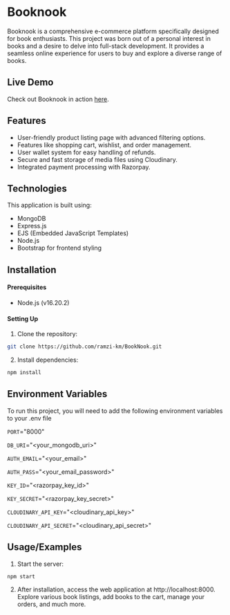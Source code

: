 
# Booknook

Booknook is a comprehensive e-commerce platform specifically designed for book enthusiasts. This project was born out of a personal interest in books and a desire to delve into full-stack development. It provides a seamless online experience for users to buy and explore a diverse range of books.

## Live Demo

Check out Booknook in action [here](https://booknook.ramzikm.online/).




## Features

- User-friendly product listing page with advanced filtering options.
- Features like shopping cart, wishlist, and order management.
- User wallet system for easy handling of refunds.
- Secure and fast storage of media files using Cloudinary.
- Integrated payment processing with Razorpay.



## Technologies

This application is built using:

- MongoDB
- Express.js
- EJS (Embedded JavaScript Templates)
- Node.js
- Bootstrap for frontend styling


## Installation

#### Prerequisites

- Node.js (v16.20.2)

#### Setting Up

1. Clone the repository: 

```bash
git clone https://github.com/ramzi-km/BookNook.git

```
2. Install dependencies:

```bash
npm install

```
## Environment Variables

To run this project, you will need to add the following environment variables to your .env file

`PORT`="8000"

`DB_URI`="<your_mongodb_uri>"

`AUTH_EMAIL`="<your_email>"

`AUTH_PASS`="<your_email_password>"

`KEY_ID`="<razorpay_key_id>"

`KEY_SECRET`="<razorpay_key_secret>"

`CLOUDINARY_API_KEY`="<cloudinary_api_key>"

`CLOUDINARY_API_SECRET`="<cloudinary_api_secret>"



## Usage/Examples
1. Start the server:
```bash
npm start
```
2. After installation, access the web application at http://localhost:8000. Explore various book listings, add books to the cart, manage your orders, and much more.
